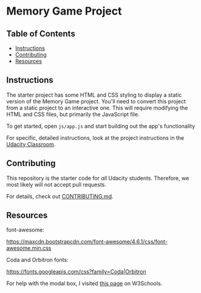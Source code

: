 # Memory Game Project

## Table of Contents

* [Instructions](#instructions)
* [Contributing](#contributing)
* [Resources](#resources)

## Instructions

The starter project has some HTML and CSS styling to display a static version of the Memory Game project. You'll need to convert this project from a static project to an interactive one. This will require modifying the HTML and CSS files, but primarily the JavaScript file.

To get started, open `js/app.js` and start building out the app's functionality

For specific, detailed instructions, look at the project instructions in the [Udacity Classroom](https://classroom.udacity.com/me).

## Contributing

This repository is the starter code for _all_ Udacity students. Therefore, we most likely will not accept pull requests.

For details, check out [CONTRIBUTING.md](CONTRIBUTING.md).

## Resources

font-awesome:

https://maxcdn.bootstrapcdn.com/font-awesome/4.6.1/css/font-awesome.min.css

Coda and Orbitron fonts:

https://fonts.googleapis.com/css?family=Coda|Orbitron

For help with the modal box, I visited [this page](https://www.w3schools.com/howto/howto_css_modals.asp) on W3Schools.
